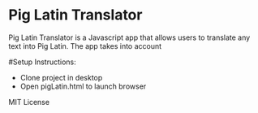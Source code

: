 # Pig Latin Translator
Pig Latin Translator is a Javascript app that allows users to translate any text into Pig Latin. 
The app takes into account 

#Setup Instructions:

- Clone project in desktop
- Open pigLatin.html to launch browser

MIT License
